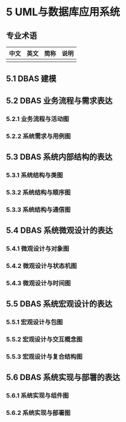 # 5 UML与数据库应用系统

## 专业术语

| 中文 | 英文 | 简称 | 说明 |
| --- | --- | --- | --- |
|  |  |  |  |

## 5.1 DBAS 建模


## 5.2 DBAS 业务流程与需求表达

### 5.2.1 业务流程与活动图

### 5.2.2 系统需求与用例图

## 5.3 DBAS 系统内部结构的表达

### 5.3.1 系统结构与类图
### 5.3.2 系统结构与顺序图
### 5.3.3 系统结构与通信图

## 5.4 DBAS 系统微观设计的表达

### 5.4.1 微观设计与对象图
### 5.4.2 微观设计与状态机图
### 5.4.3 微观设计与时间图


## 5.5 DBAS 系统宏观设计的表达

### 5.5.1 宏观设计与包图
### 5.5.2 宏观设计与交互概念图
### 5.5.3 宏观设计与复合结构图


## 5.6 DBAS 系统实现与部署的表达

### 5.6.1 系统实现与组件图
### 5.6.2 系统实现与部署图

